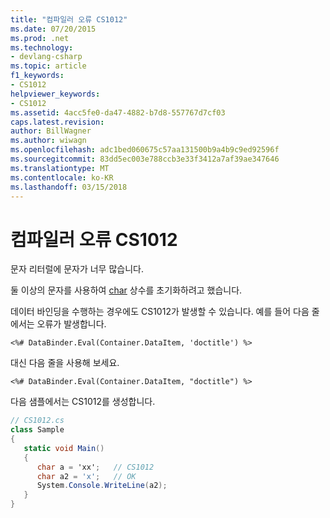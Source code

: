 ```yaml
---
title: "컴파일러 오류 CS1012"
ms.date: 07/20/2015
ms.prod: .net
ms.technology:
- devlang-csharp
ms.topic: article
f1_keywords:
- CS1012
helpviewer_keywords:
- CS1012
ms.assetid: 4acc5fe0-da47-4882-b7d8-557767d7cf03
caps.latest.revision: 
author: BillWagner
ms.author: wiwagn
ms.openlocfilehash: adc1bed060675c57aa131500b9a4b9c9ed92596f
ms.sourcegitcommit: 83dd5ec003e788ccb3e33f3412a7af39ae347646
ms.translationtype: MT
ms.contentlocale: ko-KR
ms.lasthandoff: 03/15/2018
---
```

# <a name="compiler-error-cs1012"></a>컴파일러 오류 CS1012
문자 리터럴에 문자가 너무 많습니다.  
  
 둘 이상의 문자를 사용하여 [char](../../csharp/language-reference/keywords/char.md) 상수를 초기화하려고 했습니다.  
  
 데이터 바인딩을 수행하는 경우에도 CS1012가 발생할 수 있습니다. 예를 들어 다음 줄에서는 오류가 발생합니다.  
  
 `<%# DataBinder.Eval(Container.DataItem, 'doctitle') %>`  
  
 대신 다음 줄을 사용해 보세요.  
  
 `<%# DataBinder.Eval(Container.DataItem, "doctitle") %>`  
  
 다음 샘플에서는 CS1012를 생성합니다.  
  
```csharp  
// CS1012.cs  
class Sample  
{  
   static void Main()  
   {  
      char a = 'xx';   // CS1012  
      char a2 = 'x';   // OK  
      System.Console.WriteLine(a2);  
   }  
}  
```
